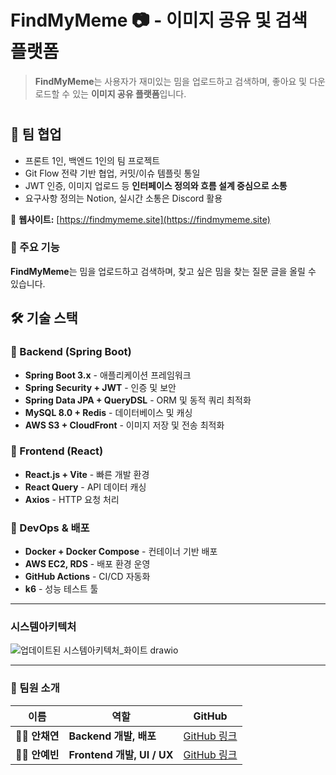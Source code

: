 # **FindMyMeme 📷 - 이미지 공유 및 검색 플랫폼**

> **FindMyMeme**는 사용자가 재미있는 밈을 업로드하고 검색하며, 좋아요 및 다운로드할 수 있는 **이미지 공유 플랫폼**입니다.
#


## 👥 팀 협업

- 프론트 1인, 백엔드 1인의 팀 프로젝트
- Git Flow 전략 기반 협업, 커밋/이슈 템플릿 통일
- JWT 인증, 이미지 업로드 등 **인터페이스 정의와 흐름 설계 중심으로 소통**
- 요구사항 정의는 Notion, 실시간 소통은 Discord 활용

  
         
🔗 **웹사이트:** [https://findmymeme.site](https://findmymeme.site)  
### 🚀 주요 기능 
**FindMyMeme**는 밈을 업로드하고 검색하며, 찾고 싶은 밈을 찾는 질문 글을 올릴 수 있습니다.


## **🛠️ 기술 스택**
### **📌 Backend (Spring Boot)**
- **Spring Boot 3.x** - 애플리케이션 프레임워크
- **Spring Security + JWT** - 인증 및 보안
- **Spring Data JPA + QueryDSL** - ORM 및 동적 쿼리 최적화
- **MySQL 8.0 + Redis** - 데이터베이스 및 캐싱
- **AWS S3 + CloudFront** - 이미지 저장 및 전송 최적화

### **📌 Frontend (React)**
- **React.js + Vite** - 빠른 개발 환경
- **React Query** - API 데이터 캐싱
- **Axios** - HTTP 요청 처리

### **📌 DevOps & 배포**
- **Docker + Docker Compose** - 컨테이너 기반 배포
- **AWS EC2, RDS** - 배포 환경 운영
- **GitHub Actions** - CI/CD 자동화
- **k6** - 성능 테스트 툴
  
__________________________________________________________________________________
### 시스템아키텍처
![업데이트된 시스템아키텍처_화이트 drawio](https://github.com/user-attachments/assets/96fa261e-e508-418f-b196-721f43fb7896)

____________________________________________________________________________________

### **👥 팀원 소개**
| 이름 | 역할 | GitHub |
|------|------|--------|
| 🧑‍💻 **안채연** | **Backend 개발, 배포** | [GitHub 링크](https://github.com/acycoco) |
| 👩‍💻 **안예빈** | **Frontend 개발, UI / UX** | [GitHub 링크](https://github.com/mewmaze) |
